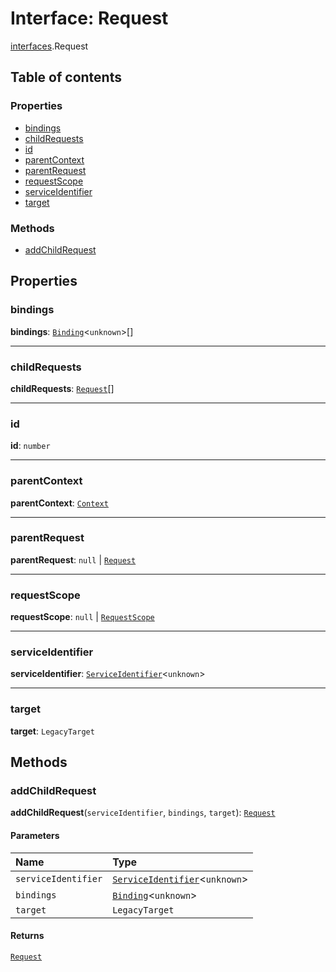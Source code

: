 # Interface: Request

[interfaces](/en/auto-docs/free-layout-editor/modules/interfaces.md).Request

## Table of contents

### Properties

* [bindings](/en/auto-docs/free-layout-editor/interfaces/interfaces.Request.md#bindings)
* [childRequests](/en/auto-docs/free-layout-editor/interfaces/interfaces.Request.md#childrequests)
* [id](/en/auto-docs/free-layout-editor/interfaces/interfaces.Request.md#id)
* [parentContext](/en/auto-docs/free-layout-editor/interfaces/interfaces.Request.md#parentcontext)
* [parentRequest](/en/auto-docs/free-layout-editor/interfaces/interfaces.Request.md#parentrequest)
* [requestScope](/en/auto-docs/free-layout-editor/interfaces/interfaces.Request.md#requestscope)
* [serviceIdentifier](/en/auto-docs/free-layout-editor/interfaces/interfaces.Request.md#serviceidentifier)
* [target](/en/auto-docs/free-layout-editor/interfaces/interfaces.Request.md#target)

### Methods

* [addChildRequest](/en/auto-docs/free-layout-editor/interfaces/interfaces.Request.md#addchildrequest)

## Properties

### bindings

**bindings**: [`Binding`](/en/auto-docs/free-layout-editor/interfaces/interfaces.Binding.md)<`unknown`>\[]

***

### childRequests

**childRequests**: [`Request`](/en/auto-docs/free-layout-editor/interfaces/interfaces.Request.md)\[]

***

### id

**id**: `number`

***

### parentContext

**parentContext**: [`Context`](/en/auto-docs/free-layout-editor/interfaces/interfaces.Context.md)

***

### parentRequest

**parentRequest**: `null` | [`Request`](/en/auto-docs/free-layout-editor/interfaces/interfaces.Request.md)

***

### requestScope

**requestScope**: `null` | [`RequestScope`](/en/auto-docs/free-layout-editor/types/interfaces.RequestScope.md)

***

### serviceIdentifier

**serviceIdentifier**: [`ServiceIdentifier`](/en/auto-docs/free-layout-editor/types/interfaces.ServiceIdentifier.md)<`unknown`>

***

### target

**target**: `LegacyTarget`

## Methods

### addChildRequest

**addChildRequest**(`serviceIdentifier`, `bindings`, `target`): [`Request`](/en/auto-docs/free-layout-editor/interfaces/interfaces.Request.md)

#### Parameters

| Name | Type |
| :------ | :------ |
| `serviceIdentifier` | [`ServiceIdentifier`](/en/auto-docs/free-layout-editor/types/interfaces.ServiceIdentifier.md)<`unknown`> |
| `bindings` | [`Binding`](/en/auto-docs/free-layout-editor/interfaces/interfaces.Binding.md)<`unknown`> | [`Binding`](/en/auto-docs/free-layout-editor/interfaces/interfaces.Binding.md)<`unknown`>\[] |
| `target` | `LegacyTarget` |

#### Returns

[`Request`](/en/auto-docs/free-layout-editor/interfaces/interfaces.Request.md)
